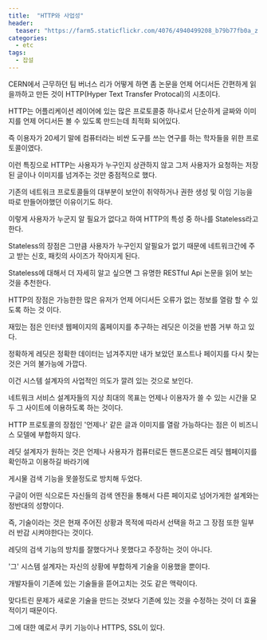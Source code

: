 ```yaml
---
title:  "HTTP와 사업성"
header:
  teaser: "https://farm5.staticflickr.com/4076/4940499208_b79b77fb0a_z.jpg"
categories: 
  - etc
tags:
  - 잡설
---
```


CERN에서 근무하던 팀 버너스 리가 어떻게 하면 좀 논문을 언제 어디서든 간편하게 읽을까하고 만든 것이 HTTP(Hyper Text Transfer Protocal)의 시초이다.

HTTP는 어플리케이션 레이어에 있는 많은 프로토콜중 하나로서 단순하게 글짜와 이미지를 언제 어디서든 볼 수 있도록 만드는데 최적화 되어있다.

즉 이용자가 20세기 말에 컴퓨터라는 비싼 도구를 쓰는 연구를 하는 학자들을 위한 프로토콜이였다.

이런 특징으로 HTTP는 사용자가 누구인지 상관하지 않고 그저 사용자가 요청하는 저장된 글이나 이미지를 넘겨주는 것만 중점적으로 했다.

기존의 네트워크 프로토콜들의 대부분이 보안이 취약하거나 권한 생성 및 이임 기능을 따로 만들어야했던 이유이기도 하다.

이렇게 사용자가 누군지 알 필요가 없다고 하여 HTTP의 특성 중 하나를 Stateless라고 한다.

Stateless의 장점은 그만큼 사용자가 누구인지 알필요가 없기 때문에 네트워크간에 주고 받는 신호, 패킷의 사이즈가 작아지게 된다.

Stateless에 대해서 더 자세히 알고 싶으면 그 유명한 RESTful Api 논문을 읽어 보는 것을 추천한다.


HTTP의 장점은 가능한한 많은 유저가 언제 어디서든 오류가 없는 정보를 열람 할 수 있도록 하는 것 이다.

재밌는 점은 인터넷 웹페이지의 홈페이지를 추구하는 레딧은 이것을 반쯤 거부 하고 있다.

정확하게 레딧은 정확한 데이터는 넘겨주지만 내가 보았던 포스트나 페이지를 다시 찾는 것은 거의 불가능에 가깝다.

이건 시스템 설계자의 사업적인 의도가 깔려 있는 것으로 보인다.

네트워크 서비스 설계자들의 지상 최대의 목표는 언제나 이용자가 쓸 수 있는 시간을 모두 그 사이트에 이용하도록 하는 것이다.

HTTP 프로토콜의 장점인 '언제나' 같은 글과 이미지를 열람 가능하다는 점은 이 비즈니스 모델에 부합하지 않다.

레딧 설계자가 원하는 것은 언제나 사용자가 컴퓨터로든 핸드폰으로든 레딧 웹페이지를 확인하고 이용하길 바라기에

게시물 검색 기능을 못쓸정도로 방치해 두었다.

구글이 어떤 식으로든 자신들의 검색 엔진을 통해서 다른 페이지로 넘어가게한 설계와는 정반대의 성향이다.


즉, 기술이라는 것은 현재 주어진 상황과 목적에 따라서 선택을 하고 그 장점 또한 일부러 반감 시켜야한다는 것이다.

레딧의 검색 기능의 방치를 잘했다거나 못했다고 주장하는 것이 아니다.

'그' 시스템 설계자는 자신의 상황에 부합하게 기술을 이용했을 뿐이다.

개발자들이 기존에 있는 기술들을 뜯어고치는 것도 같은 맥락이다.

맞다트린 문제가 새로운 기술을 만드는 것보다 기존에 있는 것을 수정하는 것이 더 효율적이기 때문이다.

그에 대한 예로서 쿠키 기능이나 HTTPS, SSL이 있다.

